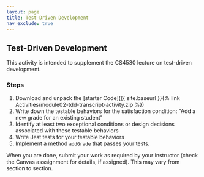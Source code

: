 ```yaml
---
layout: page
title: Test-Driven Development
nav_exclude: true
---
```


## Test-Driven Development

This activity is intended to supplement the CS4530 lecture on test-driven development.

### Steps

1. Download and unpack the  [starter Code]({{ site.baseurl }}{% link Activities/module02-tdd-transcript-activity.zip %})  
2. Write down the testable behaviors for the satisfaction condition: "Add a new grade for an existing student"
3. Identify at least two exceptional conditions or design decisions associated with these testable behaviors
4. Write Jest tests for your testable behaviors
5. Implement a method `addGrade` that passes your tests.

When you are done, submit your work as required by your instructor (check the Canvas asssignment for details, if assigned). This may vary from section to section.
